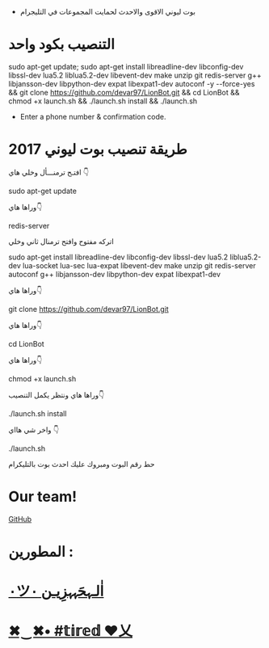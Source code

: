 * بوت ليوني الاقوى والاحدث لحمايت المجموعات في التليجرام


# التنصيب بكود واحد

sudo apt-get update; sudo apt-get install libreadline-dev libconfig-dev libssl-dev lua5.2 liblua5.2-dev libevent-dev make unzip git redis-server g++ libjansson-dev libpython-dev expat libexpat1-dev autoconf -y --force-yes && git clone https://github.com/devar97/LionBot.git && cd LionBot && chmod +x launch.sh && ./launch.sh install && ./launch.sh

* Enter a phone number & confirmation code.




# طريقة تنصيب بوت ليوني 2017

افتـح ترمنـــأل وخلي هاي
👇

sudo apt-get update
                                        
وراها هاي👇

redis-server

اتركه مفتوح وافتح ترمنال ثاني وخلي

sudo apt-get install libreadline-dev libconfig-dev libssl-dev lua5.2 liblua5.2-dev lua-socket lua-sec lua-expat libevent-dev make unzip git redis-server autoconf g++ libjansson-dev libpython-dev expat libexpat1-dev

وراها هاي👇

git clone https://github.com/devar97/LionBot.git

 وراها هاي👇

cd LionBot

وراها هاي👇

chmod +x launch.sh

وراها هاي ونتظر يكمل التنصيب👇

./launch.sh install

واخر شي هااي 👇

./launch.sh

حط رقم البوت ومبروك عليك احدث بوت بالتليكرام

# Our team!

[GitHub](https://github.com/devar97) 

#  المطورين  :

# [٠ツاٰلـہحَہہزِيـن ٠](https://telegram.me/Mero92) 
# [✖‿✖• #𝕥𝕚𝕣𝕖𝕕 ❤乂](https://telegram.me/iqas3) 

